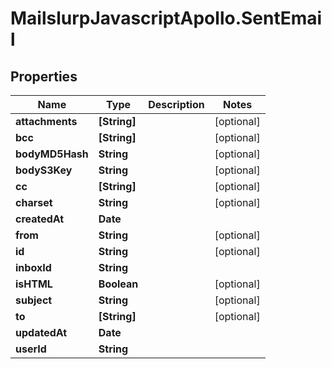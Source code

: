 # MailslurpJavascriptApollo.SentEmail

## Properties

Name | Type | Description | Notes
------------ | ------------- | ------------- | -------------
**attachments** | **[String]** |  | [optional] 
**bcc** | **[String]** |  | [optional] 
**bodyMD5Hash** | **String** |  | [optional] 
**bodyS3Key** | **String** |  | [optional] 
**cc** | **[String]** |  | [optional] 
**charset** | **String** |  | [optional] 
**createdAt** | **Date** |  | 
**from** | **String** |  | [optional] 
**id** | **String** |  | [optional] 
**inboxId** | **String** |  | 
**isHTML** | **Boolean** |  | [optional] 
**subject** | **String** |  | [optional] 
**to** | **[String]** |  | [optional] 
**updatedAt** | **Date** |  | 
**userId** | **String** |  | 


